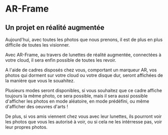 # AR-Frame
## Un projet en réalité augmentée
Aujourd'hui, avec toutes les photos que nous prenons, il est de plus en plus difficile de toutes les visionner. 

Avec AR-Frame, au travers de lunettes de réalité augmentée, connectées à votre cloud, il sera enfin possible de toutes les revoir.

A l'aide de cadres disposés chez vous, comportant un marqueur AR, vos photos qui dorment sur votre cloud ou votre disque dur, seront affichées de la manière que vous le souahitez.

Plusieurs modes seront disponibles, si vous souhaitez que ce cadre affiche toujours la même photo, ce sera possible, mais il sera aussi possible d'afficher les photos en mode aléatoire, en mode prédéfini, ou même d'afficher des oeuvres d'arts !

De plus, si vos amis viennent chez vous avec leur lunettes, ils pourront voir les photos que vous les autorisé à voir, ou si cela ne les intérresse pas, voir leur propres photos.